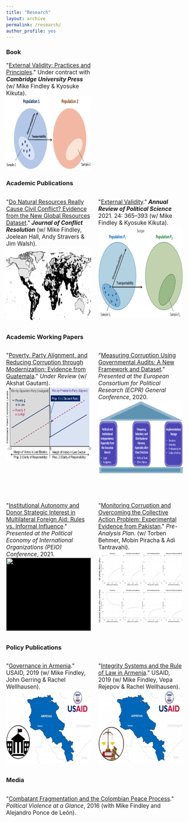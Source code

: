 ```yaml
---
title: "Research"
layout: archive
permalink: /research/
author_profile: yes
---
```


<style>
.thumbnail {
    background-color: black;
    height: 200px;
    display: inline-block; 
    background-size: cover; 
    background-position: center;
    background-repeat: no-repeat;
}
</style>

<style>
.thumbnail1 {
    background-color: black;
    height: 229px;
    display: inline-block; 
    background-size: cover; 
    background-position: center;
    background-repeat: no-repeat;
}
</style>

<style>
.thumbnail2 {
    background-color: black;
    height: 250px;
    display: inline-block; 
    background-size: cover; 
    background-position: center;
    background-repeat: no-repeat;
}
</style>

### Book

<p style="font-size: 11.5pt; width: 46%; text-align: left; margin-right: 4%;">"<a href="https://mikedenly.com/research/external-validity-book">External Validity: Practices and Principles</a>." Under contract with <b><i>Cambridge University Press</i></b> (w/ Mike Findley & Kyosuke Kikuta).<br><a href="https://mikedenly.com/research/external-validity-book"><img src="/images/ev2.png" class="thumbnail" style="width: 100%;"></a></p> 

### Academic Publications 

<p style="float: left; font-size: 11.5pt; text-align: left; width: 46%; margin-right: 4%; margin-bottom: 0.5em;">"<a href="https://mikedenly.com/research/natural-resources-conflict">Do Natural Resources Really Cause Civil Conflict? Evidence from the New Global Resources Dataset</a>."<b><i> Journal of Conflict Resolution</i></b> (w/ Mike Findley, Joelean Hall, Andy Stravers & Jim Walsh).<a href="https://mikedenly.com/research/natural-resources-conflict"><img src="/images/world_nr.png" class="thumbnail" style="width: 100%"></a></p>
<p style="float: right; font-size: 11.5pt; text-align: left; width: 46%; margin-right: 4%; margin-bottom: 0.5em;">"<a href="https://mikedenly.com/research/external-validity-arps">External Validity</a>."<b><i> Annual Review of Political Science</i></b> 2021. 24: 365–393 (w/ Mike Findley & Kyosuke Kikuta).<a href="https://mikedenly.com/research/external-validity-arps"><img src="/images/ev.png" class="thumbnail2" style="width: 100%"></a></p> 
<div style="clear:both"></div>

### Academic Working Papers

<p style="float: left; font-size: 11.5pt; text-align: left; width: 46%; margin-right: 4%;">"<a href="https://mikedenly.com/research/poverty-alignment-corruption2">Poverty, Party Alignment, and Reducing Corruption through Modernization: Evidence from Guatemala</a>."<i> Under Review</i> (w/ Akshat Gautam).<a href="https://mikedenly.com/research/poverty-alignment-corruption2"><img src="/images/prop1and2.png" class="thumbnail" style="width: 100%"></a></p>
<p style="float: right; font-size: 11.5pt; text-align: left; width: 46%; margin-right: 4%;">"<a href="https://mikedenly.com/research/audit-measurement">Measuring Corruption Using Governmental Audits: A New Framework and Dataset</a>."<i> Presented at the European Consortium for Political Research (ECPR) General Conference</i>, 2020.<a href="https://mikedenly.com/research/audit-measurement"><img src="/images/new_pillars.png" class="thumbnail" style="width: 100%"></a></p> 
<div style="clear:both"></div>
<p style="font-size: 11.5pt; text-align: left; width: 96%; margin-right: 4%; margin-bottom: 0.5em;">&nbsp;</p>

<p style="float: left; font-size: 11.5pt; text-align: left; width: 46%; margin-right: 4%; margin-bottom: 0.5em;">"<a href="https://mikedenly.com/research/aid-strategic">Institutional Autonomy and Donor Strategic Interest in Multilateral Foreign Aid: Rules vs. Informal Influence</a>."<i> Presented at the Political Economy of International Organizations (PEIO) Conference</i>, 2021. <a href="https://mikedenly.com/research/aid-strategic"><img src="/images/foreign_aid.png" class="thumbnail" style="width: 100%"></a></p>
<p style="float: right; font-size: 11.5pt; text-align: left; width: 46%; margin-right: 4%; margin-bottom: 0.5em;">"<a href="https://mikedenly.com/research/monitoring-corruption-collective-action-problem">Monitoring Corruption and Overcoming the Collective Action Problem: Experimental Evidence from Pakistan</a>."<i> Pre-Analysis Plan</i>. (w/ Torben Behmer, Mobin Piracha & Adi Tantravahi). <a href="https://mikedenly.com/research/monitoring-corruption-collective-action-problem"><img src="/images/trace_plots2.png" class="thumbnail" style="width: 100%"></a></p> 
<div style="clear:both"></div>

### Policy Publications 

<p style="float: left; font-size: 11.5pt; text-align: left; width: 46%; margin-right: 4%; margin-bottom: 0.5em;">"<a href="https://pdf.usaid.gov/pdf_docs/PA00TNMG.pdf">Governance in Armenia</a>." USAID, 2019 (w/ Mike Findley, John Gerring & Rachel Wellhausen).<a href="https://pdf.usaid.gov/pdf_docs/PA00TNMG.pdf"><img src="/images/usaid_armenia_governance.png" class="thumbnail" style="width: 100%"></a></p>
<p style="float: right; font-size: 11.5pt; text-align: left; width: 46%; margin-right: 4%; margin-bottom: 0.5em;">"<a href="https://pdf.usaid.gov/pdf_docs/PA00TNMJ.pdf">Integrity Systems and the Rule of Law in Armenia</a>." USAID, 2019 (w/ Mike Findley, Vepa Rejepov & Rachel Wellhausen). <a href="https://pdf.usaid.gov/pdf_docs/PA00TNMJ.pdf"><img src="/images/usaid_armenia_rol.png" class="thumbnail" style="width: 100%"></a></p> 
<div style="clear:both"></div>

### Media

<p style="float: left; font-size: 11.5pt; text-align: left; width: 96%; margin-right: 4%; margin-bottom: 0.5em;">"<a href="https://politicalviolenceataglance.org/2016/05/09/spoiler-alert-combatant-fragmentation-and-the-colombian-peace-process/">Combatant Fragmentation and the Colombian Peace Process</a>."<i> Political Violence at a Glance</i>, 2016 (with Mike Findley and Alejandro Ponce de León).</p>
<div style="clear:both"></div>

